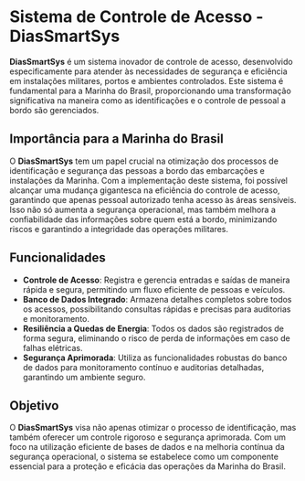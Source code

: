 <h1>Sistema de Controle de Acesso - DiasSmartSys</h1>

<p><strong>DiasSmartSys</strong> é um sistema inovador de controle de acesso, desenvolvido especificamente para atender às necessidades de segurança e eficiência em instalações militares, portos e ambientes controlados. Este sistema é fundamental para a Marinha do Brasil, proporcionando uma transformação significativa na maneira como as identificações e o controle de pessoal a bordo são gerenciados.</p>

<h2>Importância para a Marinha do Brasil</h2>

<p>O <strong>DiasSmartSys</strong> tem um papel crucial na otimização dos processos de identificação e segurança das pessoas a bordo das embarcações e instalações da Marinha. Com a implementação deste sistema, foi possível alcançar uma mudança gigantesca na eficiência do controle de acesso, garantindo que apenas pessoal autorizado tenha acesso às áreas sensíveis. Isso não só aumenta a segurança operacional, mas também melhora a confiabilidade das informações sobre quem está a bordo, minimizando riscos e garantindo a integridade das operações militares.</p>

<h2>Funcionalidades</h2>

<ul>
    <li><strong>Controle de Acesso</strong>: Registra e gerencia entradas e saídas de maneira rápida e segura, permitindo um fluxo eficiente de pessoas e veículos.</li>
    <li><strong>Banco de Dados Integrado</strong>: Armazena detalhes completos sobre todos os acessos, possibilitando consultas rápidas e precisas para auditorias e monitoramento.</li>
    <li><strong>Resiliência a Quedas de Energia</strong>: Todos os dados são registrados de forma segura, eliminando o risco de perda de informações em caso de falhas elétricas.</li>
    <li><strong>Segurança Aprimorada</strong>: Utiliza as funcionalidades robustas do banco de dados para monitoramento contínuo e auditorias detalhadas, garantindo um ambiente seguro.</li>
</ul>

<h2>Objetivo</h2>

<p>O <strong>DiasSmartSys</strong> visa não apenas otimizar o processo de identificação, mas também oferecer um controle rigoroso e segurança aprimorada. Com um foco na utilização eficiente de bases de dados e na melhoria contínua da segurança operacional, o sistema se estabelece como um componente essencial para a proteção e eficácia das operações da Marinha do Brasil.</p>
